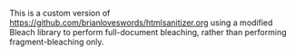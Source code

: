 This is a custom version of https://github.com/brianloveswords/htmlsanitizer.org
using a modified Bleach library to perform full-document bleaching, rather than
performing fragment-bleaching only.
